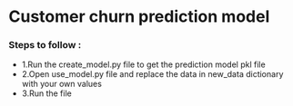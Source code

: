 # Customer churn prediction model

### Steps to follow :
* 1.Run the create_model.py file to get the prediction model pkl file
* 2.Open use_model.py file and replace the data in new_data dictionary with your own values 
* 3.Run the file 